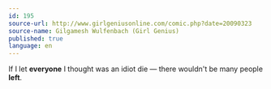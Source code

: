 ```yaml
---
id: 195
source-url: http://www.girlgeniusonline.com/comic.php?date=20090323
source-name: Gilgamesh Wulfenbach (Girl Genius)
published: true
language: en
---
```

If I let **everyone** I thought was an idiot die — there wouldn't be many people **left**.

